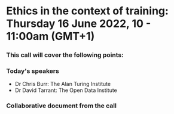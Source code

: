 # Ethics in the context of training: Thursday 16 June 2022, 10 - 11:00am (GMT+1)

### This call will cover the following points:


### Today's speakers
- Dr Chris Burr: The Alan Turing Institute
- Dr David Tarrant: The Open Data Institute

### Collaborative document from the call
